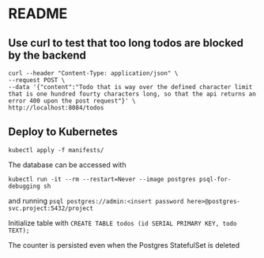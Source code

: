 # README

## Use curl to test that too long todos are blocked by the backend

```
curl --header "Content-Type: application/json" \
--request POST \
--data '{"content":"Todo that is way over the defined character limit that is one hundred fourty characters long, so that the api returns an error 400 upon the post request"}' \
http://localhost:8084/todos
```

## Deploy to Kubernetes

```
kubectl apply -f manifests/
```

The database can be accessed with

`kubectl run -it --rm --restart=Never --image postgres psql-for-debugging sh`

and running `psql postgres://admin:<insert password here>@postgres-svc.project:5432/project`

Initialize table with `CREATE TABLE todos (id SERIAL PRIMARY KEY, todo TEXT);`

The counter is persisted even when the Postgres StatefulSet is deleted

